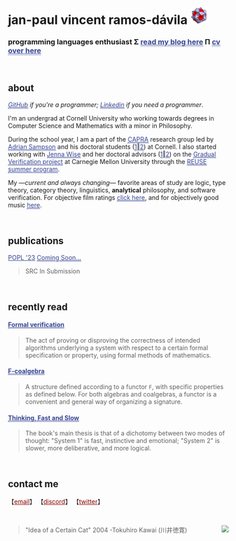 # jan-paul vincent ramos-dávila ![alt text](./Data/icosi.png)
### programming languages enthusiast Σ <a href="https://blog.jpramos.me" style="color: #364491; border-bottom:1px dotted">read my blog here</a> Π <a href="https://jpramos.me/Data/cv.pdf" style="color: #364491; border-bottom:1px dotted">cv over here</a>

<br>

## about 
*<a href="https://github.com/jpVinnie" style="color: #364491; border-bottom:1px dotted">GitHub</a> if you're a programmer; <a href="https://www.linkedin.com/in/jpv-ramos/" style="color: #364491; border-bottom:1px dotted">Linkedin</a> if you need a programmer*.

I'm an undergrad at Cornell University who working towards degrees in Computer Science and Mathematics with a minor in Philosophy.

During the school year, I am a part of the <a href="https://capra.cs.cornell.edu/" style="color: #364491; border-bottom:1px dotted">CAPRA</a> research group led by <a href="https://www.cs.cornell.edu/~asampson/" style="color: #364491; border-bottom:1px dotted">Adrian Sampson</a> and his doctoral students (<a href="https://rachitnigam.com/" style="color: #364491; border-bottom:1px dotted">1</a>‖<a href="https://griffinberlste.in/" style="color: #364491; border-bottom:1px dotted">2</a>) at Cornell. I also started working with <a href="https://www.cs.cmu.edu/~jlwise/" style="color: #364491; border-bottom:1px dotted">Jenna Wise</a> and her doctoral advisors (<a href="https://www.cs.cmu.edu/~aldrich/" style="color: #364491; border-bottom:1px dotted">1</a>‖<a href="https://www.cs.cmu.edu/~jssunshi/" style="color: #364491; border-bottom:1px dotted">2</a>) on the <a href="https://2020.splashcon.org/details/splash-2020-oopsla/104/Gradual-Verification-of-Recursive-Heap-Data-Structures" style="color: #364491; border-bottom:1px dotted">Gradual Verification project</a> at Carnegie Mellon University through the <a href="https://www.cmu.edu/scs/isr/reuse/" style="color: #364491; border-bottom:1px dotted">REUSE summer program</a>. 

My —*current and always changing*— favorite areas of study are logic, type theory, category theory, linguistics, **analytical** philosophy, and software verification. For objective film ratings <a href="https://letterboxd.com/Vinnely/" style="color: #364491; border-bottom:1px dotted">click here</a>, and for objectively good music <a href="https://bandcamp.com/jpvinnely" style="color: #364491; border-bottom:1px dotted">here</a>.

<br>

## publications


<a href="" style="color: #364491">POPL '23</a> <a href="" style="color: #364491; border-bottom:1px dotted">Coming Soon...</a>
> SRC In Submission

<br>

## recently read

<h4>
  <a href="https://en.wikipedia.org/wiki/Formal_verification" style="color: #364491; border-bottom:1px dotted">
    Formal verification
  </a>
</h4>

> The act of proving or disproving the correctness of intended algorithms underlying a system with respect to a certain formal specification or property, using formal methods of mathematics. 

<h4>
  <a href="https://en.wikipedia.org/wiki/F-coalgebra" style="color: #364491; border-bottom:1px dotted">
    F-coalgebra
  </a>
</h4>

> A structure defined according to a functor `F`, with specific properties as defined below. For both algebras and coalgebras, a functor is a convenient and general way of organizing a signature.

<h4>
  <a href="https://en.wikipedia.org/wiki/Thinking,_Fast_and_Slow" style="color: #364491; border-bottom:1px dotted">
    Thinking, Fast and Slow
  </a>
</h4>
  
> The book's main thesis is that of a dichotomy between two modes of thought: "System 1" is fast, instinctive and emotional; "System 2" is slower, more deliberative, and more logical.


<br>

## contact me
【<a href="mailto:jvr34@cornell.edu" style="color: #8B0000;">email</a>】
【<a href="https://discord.com/users/294518633541926912" style="color: #8B0000;">discord</a>】
【<a href="https://twitter.com/JanPaulV" style="color: #8B0000;">twitter</a>】

<br>

> "Idea of a Certain Cat" 2004 -Tokuhiro Kawai (川井徳寛) <img height=100px src="https://raw.githubusercontent.com/jpVinnie/jpvinnie.github.io/master/Data/Tokuhiro%20Kawai2.jpg" align="right">
